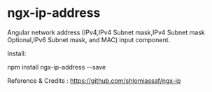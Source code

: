 # ngx-ip-address
Angular network address (IPv4,IPv4 Subnet mask,IPv4 Subnet mask Optional,IPv6 Subnet mask, and MAC) input component.

Install:

npm install ngx-ip-address --save





Reference & Credits : https://github.com/shlomiassaf/ngx-ip
